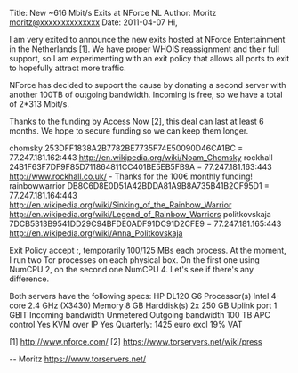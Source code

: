 Title:  New ~616 Mbit/s Exits at NForce NL
Author: Moritz <moritz@xxxxxxxxxxxxxx>
Date: 2011-04-07
Hi,

I am very exited to announce the new exits hosted at NForce
Entertainment in the Netherlands [1]. We have proper WHOIS reassignment
and their full support, so I am experimenting with an exit policy that
allows all ports to exit to hopefully attract more traffic.

NForce has decided to support the cause by donating a second server with
another 100TB of outgoing bandwidth. Incoming is free, so we have a
total of 2*313 Mbit/s.

Thanks to the funding by Access Now [2], this deal can last at least 6
months. We hope to secure funding so we can keep them longer.

chomsky 253DFF1838A2B7782BE7735F74E50090D46CA1BC = 77.247.181.162:443
http://en.wikipedia.org/wiki/Noam_Chomsky
rockhall 24B1F63F7DF9F85D711864811CC401BE5EB5FB9A = 77.247.181.163:443
http://www.rockhall.co.uk/ - Thanks for the 100€ monthly funding!
rainbowwarrior DB8C6D8E0D51A42BDDA81A9B8A735B41B2CF95D1 = 77.247.181.164:443
http://en.wikipedia.org/wiki/Sinking_of_the_Rainbow_Warrior
http://en.wikipedia.org/wiki/Legend_of_Rainbow_Warriors
politkovskaja 7DCB5313B9541DD29C94BFDE0ADF91DC91D2CFE9 = 77.247.181.165:443
http://en.wikipedia.org/wiki/Anna_Politkovskaja

Exit Policy accept *:*, temporarily 100/125 MBs each process. At the
moment, I run two Tor processes on each physical box. On the first one
using NumCPU 2, on the second one NumCPU 4. Let's see if there's any
difference.

Both servers have the following specs:
HP DL120 G6
Processor(s) Intel 4-core 2.4 GHz (X3430)
Memory 8 GB
Harddisk(s) 2x 250 GB
Uplink port 1 GBIT
Incoming bandwidth Unmetered
Outgoing bandwidth 100 TB
APC control Yes
KVM over IP Yes
Quarterly: 1425 euro excl 19% VAT

[1] http://www.nforce.com/
[2] https://www.torservers.net/wiki/press

-- 
Moritz
https://www.torservers.net/
